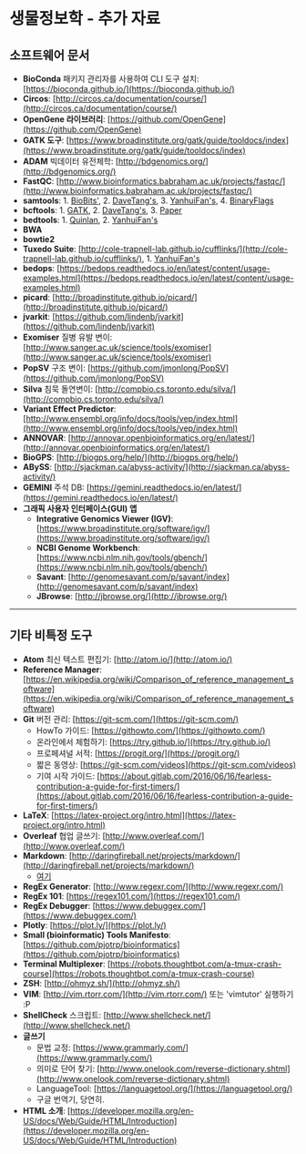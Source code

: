# 생물정보학 - 추가 자료

## 소프트웨어 문서

* **BioConda** 패키지 관리자를 사용하여 CLI 도구 설치: [https://bioconda.github.io/](https://bioconda.github.io/)
* **Circos**: [http://circos.ca/documentation/course/](http://circos.ca/documentation/course/)
* **OpenGene 라이브러리**: [https://github.com/OpenGene](https://github.com/OpenGene)
* **GATK 도구**: [https://www.broadinstitute.org/gatk/guide/tooldocs/index](https://www.broadinstitute.org/gatk/guide/tooldocs/index)
* **ADAM** 빅데이터 유전체학: [http://bdgenomics.org/](http://bdgenomics.org/)
* **FastQC**: [http://www.bioinformatics.babraham.ac.uk/projects/fastqc/](http://www.bioinformatics.babraham.ac.uk/projects/fastqc/)
* **samtools**: 1. [BioBits'](http://biobits.org/samtools_primer.html), 2. [DaveTang's](https://github.com/davetang/learning_bam_file), 3. [YanhuiFan's](https://felixfan.github.io/bam-sam/), 4. [BinaryFlags](https://broadinstitute.github.io/picard/explain-flags.html)
* **bcftools**: 1. [GATK](http://gatkforums.broadinstitute.org/gatk/discussion/1268/what-is-a-vcf-and-how-should-i-interpret-it), 2. [DaveTang's](https://github.com/davetang/learning_vcf_file), 3. [Paper](https://www.researchgate.net/publication/230658044_A_beginners_guide_to_SNP_calling_from_high-Throughput_DNA-sequencing_data)
* **bedtools**: 1. [Quinlan](http://quinlanlab.org/tutorials/bedtools/bedtools.html), 2. [YanhuiFan's](https://felixfan.github.io/bedtools/)
* **BWA**
* **bowtie2**
* **Tuxedo Suite**: [http://cole-trapnell-lab.github.io/cufflinks/](http://cole-trapnell-lab.github.io/cufflinks/), 1. [YanhuiFan's](http://felixfan.github.io/tophat-cufflinks/)
* **bedops**: [https://bedops.readthedocs.io/en/latest/content/usage-examples.html](https://bedops.readthedocs.io/en/latest/content/usage-examples.html)
* **picard**: [http://broadinstitute.github.io/picard/](http://broadinstitute.github.io/picard/)
* **jvarkit**: [https://github.com/lindenb/jvarkit](https://github.com/lindenb/jvarkit)
* **Exomiser** 질병 유발 변이: [http://www.sanger.ac.uk/science/tools/exomiser](http://www.sanger.ac.uk/science/tools/exomiser)
* **PopSV** 구조 변이: [https://github.com/jmonlong/PopSV](https://github.com/jmonlong/PopSV)
* **Silva** 침묵 돌연변이: [http://compbio.cs.toronto.edu/silva/](http://compbio.cs.toronto.edu/silva/)
* **Variant Effect Predictor**: [http://www.ensembl.org/info/docs/tools/vep/index.html](http://www.ensembl.org/info/docs/tools/vep/index.html)
* **ANNOVAR**: [http://annovar.openbioinformatics.org/en/latest/](http://annovar.openbioinformatics.org/en/latest/)
* **BioGPS**: [http://biogps.org/help/](http://biogps.org/help/)
* **ABySS**: [http://sjackman.ca/abyss-activity/](http://sjackman.ca/abyss-activity/)
* **GEMINI** 주석 DB: [https://gemini.readthedocs.io/en/latest/](https://gemini.readthedocs.io/en/latest/)
* **그래픽 사용자 인터페이스(GUI) 앱**
    * **Integrative Genomics Viewer (IGV)**: [https://www.broadinstitute.org/software/igv/](https://www.broadinstitute.org/software/igv/)
    * **NCBI Genome Workbench**: [https://www.ncbi.nlm.nih.gov/tools/gbench/](https://www.ncbi.nlm.nih.gov/tools/gbench/)
    * **Savant**: [http://genomesavant.com/p/savant/index](http://genomesavant.com/p/savant/index)
    * **JBrowse**: [http://jbrowse.org/](http://jbrowse.org/)

---

## 기타 비특정 도구

* **Atom** 최신 텍스트 편집기: [http://atom.io/](http://atom.io/)
* **Reference Manager**: [https://en.wikipedia.org/wiki/Comparison_of_reference_management_software](https://en.wikipedia.org/wiki/Comparison_of_reference_management_software)
* **Git** 버전 관리: [https://git-scm.com/](https://git-scm.com/)
    * HowTo 가이드: [https://githowto.com/](https://githowto.com/)
    * 온라인에서 체험하기: [https://try.github.io/](https://try.github.io/)
    * 프로페셔널 서적: [https://progit.org/](https://progit.org/)
    * 짧은 동영상: [https://git-scm.com/videos](https://git-scm.com/videos)
    * 기여 시작 가이드: [https://about.gitlab.com/2016/06/16/fearless-contribution-a-guide-for-first-timers/](https://about.gitlab.com/2016/06/16/fearless-contribution-a-guide-for-first-timers/)
* **LaTeX**: [https://latex-project.org/intro.html](https://latex-project.org/intro.html)
* **Overleaf** 협업 글쓰기: [http://www.overleaf.com/](http://www.overleaf.com/)
* **Markdown**: [http://daringfireball.net/projects/markdown/](http://daringfireball.net/projects/markdown/)
    * [여기](http://markdown-here.com/)
* **RegEx Generator**: [http://www.regexr.com/](http://www.regexr.com/)
* **RegEx 101**: [https://regex101.com/](https://regex101.com/)
* **RegEx Debugger**: [https://www.debuggex.com/](https://www.debuggex.com/)
* **Plotly**: [https://plot.ly/](https://plot.ly/)
* **Small (bioinformatic) Tools Manifesto**: [https://github.com/pjotrp/bioinformatics](https://github.com/pjotrp/bioinformatics)
* **Terminal Multiplexer**: [https://robots.thoughtbot.com/a-tmux-crash-course](https://robots.thoughtbot.com/a-tmux-crash-course)
* **ZSH**: [http://ohmyz.sh/](http://ohmyz.sh/)
* **VIM**: [http://vim.rtorr.com/](http://vim.rtorr.com/) 또는 'vimtutor' 실행하기 :P
* **ShellCheck** 스크립트: [http://www.shellcheck.net/](http://www.shellcheck.net/)
* **글쓰기**
    * 문법 교정: [https://www.grammarly.com/](https://www.grammarly.com/)
    * 의미로 단어 찾기: [http://www.onelook.com/reverse-dictionary.shtml](http://www.onelook.com/reverse-dictionary.shtml)
    * LanguageTool: [https://languagetool.org/](https://languagetool.org/)
    * 구글 번역기, 당연히.
* **HTML 소개**: [https://developer.mozilla.org/en-US/docs/Web/Guide/HTML/Introduction](https://developer.mozilla.org/en-US/docs/Web/Guide/HTML/Introduction)